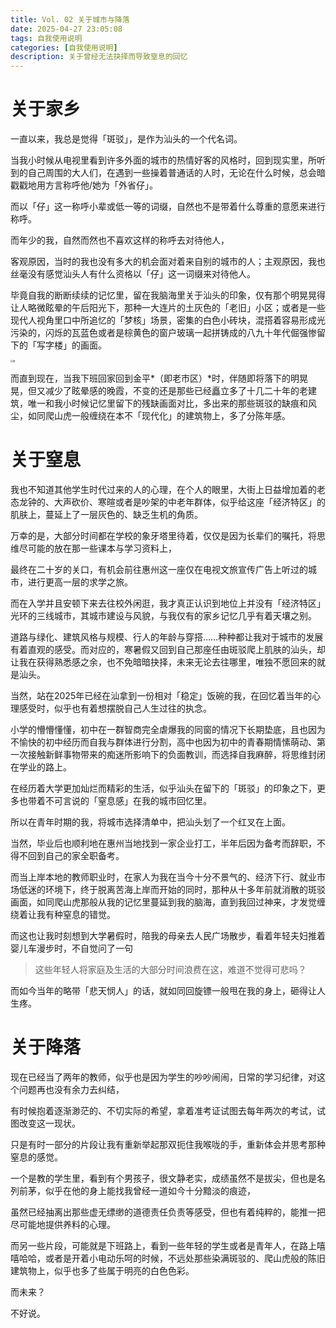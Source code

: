 ```yaml
---
title: Vol. 02 关于城市与降落
date: 2025-04-27 23:05:08
tags: 自我使用说明
categories: [自我使用说明]
description: 关于曾经无法抉择而导致窒息的回忆
---
```


# 关于家乡

一直以来，我总是觉得「斑驳」，是作为汕头的一个代名词。

当我小时候从电视里看到许多外面的城市的热情好客的风格时，回到现实里，所听到的自己周围的大人们，在遇到一些操着普通话的人时，无论在什么时候，总会暗戳戳地用方言称呼他/她为「外省仔」。

而以「仔」这一称呼小辈或低一等的词缀，自然也不是带着什么尊重的意愿来进行称呼。

而年少的我，自然而然也不喜欢这样的称呼去对待他人，

客观原因，当时的我也没有多大的机会面对着来自别的城市的人；主观原因，我也丝毫没有感觉汕头人有什么资格以「仔」这一词缀来对待他人。

毕竟自我的断断续续的记忆里，留在我脑海里关于汕头的印象，仅有那个明晃晃得让人略微眩晕的午后阳光下，那种一大连片的土灰色的「老旧」小区；或者是一些现代人视角里口中所追忆的「梦核」场景，密集的白色小砖块，混搭着容易形成光污染的，闪烁的瓦蓝色或者是棕黄色的窗户玻璃一起拼铸成的八九十年代倔强惨留下的「写字楼」的画面。

<img src="图1.jpg" alt="梦" style="zoom:25%;" />

而直到现在，当我下班回家回到金平*（即老市区）*时，伴随即将落下的明晃晃，但又减少了眩晕感的晚霞，不变的还是那些已经矗立多了十几二十年的老建筑，唯一和我小时候记忆里留下的残缺画面对比，多出来的那些斑驳的缺痕和风尘，如同爬山虎一般缠绕在本不「现代化」的建筑物上，多了分陈年感。

# 关于窒息

我也不知道其他学生时代过来的人的心理，在个人的眼里，大街上日益增加着的老态龙钟的、大声砍价、寒暄或者是吵架的中老年群体，似乎给这座「经济特区」的肌肤上，蔓延上了一层灰色的、缺乏生机的角质。

万幸的是，大部分时间都在学校的象牙塔里待着，仅仅是因为长辈们的嘱托，将思维尽可能的放在那一些课本与学习资料上，

最终在二十岁的关口，有机会前往惠州这一座仅在电视文旅宣传广告上听过的城市，进行更高一层的求学之旅。

而在入学并且安顿下来去往校外闲逛，我才真正认识到地位上并没有「经济特区」光环的三线城市，其城市建设与风貌，与我仅有的家乡记忆几乎有着天壤之别。

道路与绿化、建筑风格与规模、行人的年龄与穿搭……种种都让我对于城市的发展有着直观的感受。而对应的，寒暑假又回到自己那座任由斑驳爬上肌肤的汕头，却让我在获得熟悉感之余，也不免暗暗抉择，未来无论去往哪里，唯独不愿回来的就是汕头。

当然，站在2025年已经在汕拿到一份相对「稳定」饭碗的我，在回忆着当年的心理感受时，似乎也有着想摆脱自己人生过往的执念。

小学的懵懵懂懂，初中在一群智商完全虐爆我的同窗的情况下长期垫底，且也因为不愉快的初中经历而自我与群体进行分割，高中也因为初中的青春期情愫萌动、第一次接触新鲜事物带来的痴迷所影响下的负面教训，而选择自我麻醉，将思维封闭在学业的路上。

在经历着大学更加灿烂而精彩的生活，似乎汕头在留下的「斑驳」的印象之下，更多也带着不可言说的「窒息感」在我的城市回忆里。

所以在青年时期的我，将城市选择清单中，把汕头划了一个红叉在上面。

当然，毕业后也顺利地在惠州当地找到一家企业打工，半年后因为备考而辞职，不得不回到自己的家全职备考。

而当上岸本地的教师职业时，在家人为我在当今十分不景气的、经济下行、就业市场低迷的环境下，终于脱离苦海上岸而开始的同时，那种从十多年前就消散的斑驳画面，如同爬山虎那般从我的记忆里蔓延到我的脑海，直到我回过神来，才发觉缠绕着让我有种窒息的错觉。

而这也让我时刻想到大学暑假时，陪我的母亲去人民广场散步，看着年轻夫妇推着婴儿车漫步时，不自觉问了一句

> 这些年轻人将家庭及生活的大部分时间浪费在这，难道不觉得可悲吗？

而如今当年的略带「悲天悯人」的话，就如同回旋镖一般甩在我的身上，砸得让人生疼。

# 关于降落

现在已经当了两年的教师，似乎也是因为学生的吵吵闹闹，日常的学习纪律，对这个问题再也没有余力去纠结，

有时候抱着逐渐渺茫的、不切实际的希望，拿着准考证试图去每年两次的考试，试图改变这一现状。

只是有时一部分的片段让我有重新举起那双扼住我喉咙的手，重新体会并思考那种窒息的感觉。

一个是教的学生里，看到有个男孩子，很文静老实，成绩虽然不是拔尖，但也是名列前茅，似乎在他的身上能找我曾经一道如今十分黯淡的痕迹，

虽然已经抽离出那些虚无缥缈的道德责任负责等感受，但也有着纯粹的，能推一把尽可能地提供养料的心理。

而另一些片段，可能就是下班路上，看到一些年轻的学生或者是青年人，在路上嘻嘻哈哈，或者是开着小电动乐呵的时候，不远处那些染满斑驳的、爬山虎般的陈旧建筑物上，似乎也多了些属于明亮的白色色彩。

而未来？

不好说。